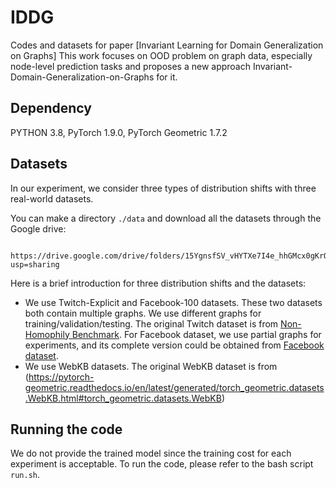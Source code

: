 # IDDG

Codes and datasets for paper [Invariant Learning for Domain Generalization on Graphs]
This work focuses on OOD problem on graph data, especially node-level prediction tasks and proposes a new approach Invariant-Domain-Generalization-on-Graphs for it. 


## Dependency

PYTHON 3.8, PyTorch 1.9.0, PyTorch Geometric 1.7.2

## Datasets

In our experiment, we consider three types of distribution shifts with three real-world datasets.

You can make a directory `./data` and download all the datasets through the Google drive:

      https://drive.google.com/drive/folders/15YgnsfSV_vHYTXe7I4e_hhGMcx0gKrO8?usp=sharing

Here is a brief introduction for three distribution shifts and the datasets:


- We use Twitch-Explicit and Facebook-100 datasets. These two datasets both contain multiple graphs. We use different graphs for training/validation/testing. The original Twitch dataset is from [Non-Homophily Benchmark](https://github.com/CUAI/Non-Homophily-Benchmarks/tree/main/data/twitch). For Facebook dataset, we use partial graphs for experiments, and its complete version could be obtained from [Facebook dataset](https://archive.org/details/oxford-2005-facebook-matrix).
- We use WebKB datasets. The original WebKB dataset is from (https://pytorch-geometric.readthedocs.io/en/latest/generated/torch_geometric.datasets.WebKB.html#torch_geometric.datasets.WebKB)
## Running the code

We do not provide the trained model since the training cost for each experiment is acceptable. To run the code, please refer to the bash script `run.sh`.


